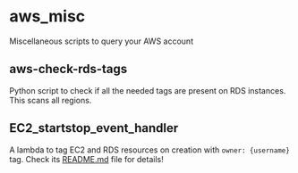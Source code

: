 # aws_misc
Miscellaneous scripts to query your AWS account

## aws-check-rds-tags
Python script to check if all the needed tags are present on RDS instances. This scans all regions.

## EC2_startstop_event_handler
A lambda to tag EC2 and RDS resources on creation with `owner: {username}` tag. Check its [README.md](./EC2_startstop_event_handler/README.md) file for details!
